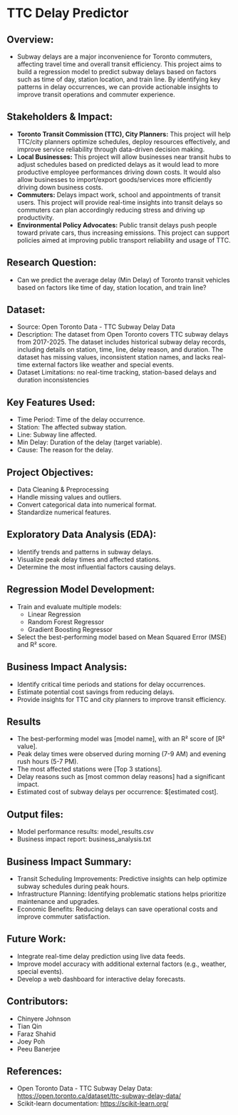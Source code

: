 # TTC Delay Predictor

## Overview:
- Subway delays are a major inconvenience for Toronto commuters, affecting travel time and overall transit efficiency. This project aims to build a regression model to predict subway delays based on factors such   as time of day, station location, and train line. By identifying key patterns in delay occurrences, we can provide actionable insights to improve transit operations and commuter experience.

## Stakeholders & Impact:
- **Toronto Transit Commission (TTC), City Planners:** This project will help TTC/city planners optimize schedules, deploy resources effectively, and improve service reliability through data-driven decision making.
- **Local Businesses:** This project will allow businesses near transit hubs to adjust schedules based on predicted delays as it would lead to more productive employee performances driving down costs. It would also allow businesses to import/export goods/services more efficiently driving down business costs.
- **Commuters:** Delays impact work, school and appointments of transit users. This project will provide real-time insights into transit delays so commuters can plan accordingly reducing stress and driving up productivity.
- **Environmental Policy Advocates:** Public transit delays push people toward private cars, thus increasing emissions. This project can support policies aimed at improving public transport reliability and usage of TTC.

## Research Question:
- Can we predict the average delay (Min Delay) of Toronto transit vehicles based on factors like time of day, station location, and train line?

## Dataset:
- Source: Open Toronto Data - TTC Subway Delay Data
- Description: The dataset from Open Toronto covers TTC subway delays from 2017-2025. The dataset includes historical subway delay records, including details on station, time, line, delay reason, and duration. The dataset has missing values, inconsistent station names, and lacks real-time external factors like weather and special events.
- Dataset Limitations: no real-time tracking, station-based delays and duration inconsistencies
  
## Key Features Used:
- Time Period: Time of the delay occurrence.
- Station: The affected subway station.
- Line: Subway line affected.
- Min Delay: Duration of the delay (target variable).
- Cause: The reason for the delay.

## Project Objectives:
- Data Cleaning & Preprocessing
- Handle missing values and outliers.
- Convert categorical data into numerical format.
- Standardize numerical features.

## Exploratory Data Analysis (EDA):
- Identify trends and patterns in subway delays.
- Visualize peak delay times and affected stations.
- Determine the most influential factors causing delays.

## Regression Model Development:
- Train and evaluate multiple models:
  - Linear Regression
  - Random Forest Regressor
  - Gradient Boosting Regressor
- Select the best-performing model based on Mean Squared Error (MSE) and R² score.

## Business Impact Analysis:
- Identify critical time periods and stations for delay occurrences.
- Estimate potential cost savings from reducing delays.
- Provide insights for TTC and city planners to improve transit efficiency.

## Results
- The best-performing model was [model name], with an R² score of [R² value].
- Peak delay times were observed during morning (7-9 AM) and evening rush hours (5-7 PM).
- The most affected stations were [Top 3 stations].
- Delay reasons such as [most common delay reasons] had a significant impact.
- Estimated cost of subway delays per occurrence: $[estimated cost].

## Output files:
- Model performance results: model_results.csv
- Business impact report: business_analysis.txt

## Business Impact Summary:
- Transit Scheduling Improvements: Predictive insights can help optimize subway schedules during peak hours.
- Infrastructure Planning: Identifying problematic stations helps prioritize maintenance and upgrades.
- Economic Benefits: Reducing delays can save operational costs and improve commuter satisfaction.

## Future Work:
- Integrate real-time delay prediction using live data feeds.
- Improve model accuracy with additional external factors (e.g., weather, special events).
- Develop a web dashboard for interactive delay forecasts.

## Contributors:
- Chinyere Johnson
- Tian Qin
- Faraz Shahid
- Joey Poh
- Peeu Banerjee

## References:
- Open Toronto Data - TTC Subway Delay Data: https://open.toronto.ca/dataset/ttc-subway-delay-data/
- Scikit-learn documentation: https://scikit-learn.org/
